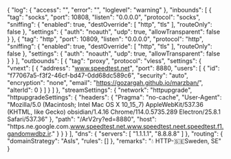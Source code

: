 {
  "log": {
    "access": "",
    "error": "",
    "loglevel": "warning"
  },
  "inbounds": [
    {
      "tag": "socks",
      "port": 10808,
      "listen": "0.0.0.0",
      "protocol": "socks",
      "sniffing": {
        "enabled": true,
        "destOverride": [
          "http",
          "tls"
        ],
        "routeOnly": false
      },
      "settings": {
        "auth": "noauth",
        "udp": true,
        "allowTransparent": false
      }
    },
    {
      "tag": "http",
      "port": 10809,
      "listen": "0.0.0.0",
      "protocol": "http",
      "sniffing": {
        "enabled": true,
        "destOverride": [
          "http",
          "tls"
        ],
        "routeOnly": false
      },
      "settings": {
        "auth": "noauth",
        "udp": true,
        "allowTransparent": false
      }
    }
  ],
  "outbounds": [
    {
      "tag": "proxy",
      "protocol": "vless",
      "settings": {
        "vnext": [
          {
            "address": "www.speedtest.net",
            "port": 8880,
            "users": [
              {
                "id": "f77067a5-f3f2-46cf-bd47-0dd68dc589c6",
                "security": "auto",
                "encryption": "none",
                "email": "https://gozargah.github.io/marzban/",
                "alterId": 0
              }
            ]
          }
        ]
      },
      "streamSettings": {
        "network": "httpupgrade",
        "httpupgradeSettings": {
          "headers": {
            "Pragma": "no-cache",
            "User-Agent": "Mozilla/5.0 (Macintosh; Intel Mac OS X 10_15_7) AppleWebKit/537.36 (KHTML, like Gecko) obsidian/1.4.16 Chrome/114.0.5735.289 Electron/25.8.1 Safari/537.36"
          },
          "path": "/ArV2ry?ed=8880",
          "host": "https.ne.google.com.www.speedtest.net.www.speedtest.neet.speedtest.f1.gandomwdbz.ir."
        }
      }
    }
  ],
  "dns": {
    "servers": [
      "1.1.1.1",
      "8.8.8.8"
    ]
  },
  "routing": {
    "domainStrategy": "AsIs",
    "rules": []
  },
  "remarks": "💧 HTTP-🇸🇪Sweden, SE"
}
